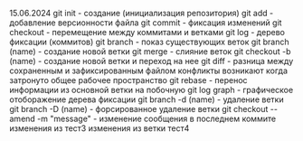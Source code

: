 15.06.2024
git init - создание (инициализация репозитория)
git add - добавление версионности файла
git commit - фиксация изменений
git checkout - перемещение между коммитами и ветками
git log - дерево фиксации (коммитов)
git branch - показ существующих веток
git branch (name) - создание новой ветки
git merge - слияние веток
git checkout -b (name) - создание новой ветки и переход на нее
git diff - разница между сохраненным и зафиксированным файлом
конфликты возникают когда затронуто общее рабочее пространство
git rebase - перенос информации из основной ветки на побочную
git log graph - графическое отоборажение дерева фиксации
git branch -d (name) - удаление ветки
git branch -D (name) - форсированное удаление ветки
git checkout --amend -m "message" - изменение сообщения в последнем коммите
изменения из тест3
изменения из ветки тест4
